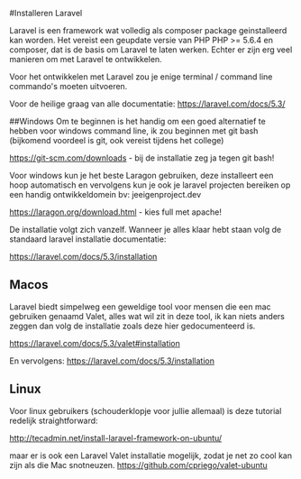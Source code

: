 #Installeren Laravel

Laravel is een framework wat volledig als composer package geinstalleerd kan worden. Het vereist een geupdate versie van PHP PHP >= 5.6.4 en composer, dat is de basis om Laravel te laten werken. Echter er zijn erg veel manieren om met Laravel te ontwikkelen.

Voor het ontwikkelen met Laravel zou je enige terminal / command line commando's moeten uitvoeren.

Voor de heilige graag van alle documentatie:
<https://laravel.com/docs/5.3/>

##Windows
Om te beginnen is het handig om een goed alternatief te hebben voor windows command line, ik zou beginnen met git bash (bijkomend voordeel is git, ook vereist tijdens het college)

<https://git-scm.com/downloads> - bij de installatie zeg ja tegen git bash!

Voor windows kun je het beste Laragon gebruiken, deze installeert een hoop automatisch en vervolgens kun je ook je laravel projecten bereiken op een handig ontwikkeldomein bv: jeeigenproject.dev

<https://laragon.org/download.html> - kies full met apache!

De installatie volgt zich vanzelf.
Wanneer je alles klaar hebt staan volg de standaard laravel installatie documentatie:

<https://laravel.com/docs/5.3/installation>

## Macos
Laravel biedt simpelweg een geweldige tool voor mensen die een mac gebruiken genaamd Valet, alles wat wil zit in deze tool, ik kan niets anders zeggen dan volg de installatie zoals deze hier gedocumenteerd is.

<https://laravel.com/docs/5.3/valet#installation>

En vervolgens:
<https://laravel.com/docs/5.3/installation>

## Linux
Voor linux gebruikers (schouderklopje voor jullie allemaal)
is deze tutorial redelijk straightforward:

<http://tecadmin.net/install-laravel-framework-on-ubuntu/>

maar er is ook een Laravel Valet installatie mogelijk, zodat je net zo cool kan zijn als die Mac snotneuzen.
<https://github.com/cpriego/valet-ubuntu>

